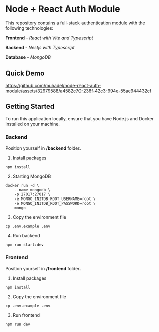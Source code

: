 # Node + React Auth Module

This repository contains a full-stack authentication module with the following technologies:

**Frontend** - _React with Vite and Typescript_

**Backend** - _Nestjs with Typescript_

**Database** - _MongoDB_

## Quick Demo


<!-- https://github.com/muhadel/node-react-auth-module/assets/32979588/c30d50fc-d6dd-49ba-a01e-47f9843319b5 -->
<!-- https://github.com/muhadel/node-react-auth-module/assets/32979588/377d2bfc-125c-453b-81f5-bcd6013387c4 -->




https://github.com/muhadel/node-react-auth-module/assets/32979588/a4582c70-236f-42c3-994e-55ae944432cf



## Getting Started

To run this application locally, ensure that you have Node.js and Docker installed on your machine.

### Backend

Position yourself in **/backend** folder.

1. Install packages

```
npm install
```

2. Starting MongoDB

```
docker run -d \
    --name mongodb \
    -p 27017:27017 \
    -e MONGO_INITDB_ROOT_USERNAME=root \
    -e MONGO_INITDB_ROOT_PASSWORD=root \
    mongo
```

3. Copy the environment file

```
cp .env.example .env
```

4. Run backend

```
npm run start:dev 
```


### Frontend

Position yourself in **/frontend** folder.

1. Install packages

```
npm install
```

2. Copy the environment file

```
cp .env.example .env
```

3. Run frontend

```
npm run dev
```

